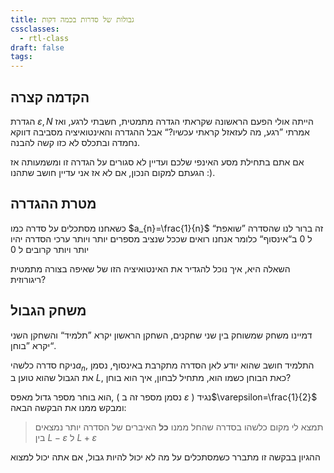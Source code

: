 ```yaml
---
title: גבולות של סדרות בכמה דקות
cssclasses:
  - rtl-class
draft: false
tags:
---
```

## הקדמה קצרה

הגדרת $\varepsilon,N$ הייתה אולי הפעם הראשונה שקראתי הגדרה מתמטית, חשבתי לרגע, ואז אמרתי ”רגע, מה לעזאזל קראתי עכשיו?“ אבל ההגדרה והאינטואיציה מסביבה דווקא נחמדה ובתכלס לא כזו קשה להבנה.

אם אתם בתחילת מסע האינפי שלכם ועדיין לא סגורים על הגדרה זו ומשמעותה אז הגעתם למקום הנכון, אם לא אז אני עדיין חושב שתהנו :). 
## מטרת ההגדרה

כשאחנו מסתכלים על סדרה כמו $a_{n}=\frac{1}{n}$ זה ברור לנו שהסדרה ”שואפת“ ל $0$ ב“אינסוף“ כלומר אנחנו רואים שככל שנציב מספרים יותר ויותר ערכי הסדרה יהיו יותר ויותר קרובים ל $0$

השאלה היא, איך נוכל להגדיר את האינטואיציה הזו של שאיפה בצורה מתמטית ריגורוזית?

## משחק הגבול

דמיינו משחק שמשוחק בין שני שחקנים, השחקן הראשון יקרא ”תלמיד“ והשחקן השני יקרא ”בוחן“.

ניקח סדרה כלשהי$a_{n}$, התלמיד חושב שהוא יודע לאן הסדרה מתקרבת באינסוף, נסמן את הגבול שהוא טוען ב $L$, כאת הבוחן כשמו הוא, מתחיל לבחון, איך הוא בוחן?

הוא בוחר מספר גדול מאפס, ( נסמן מספר זה ב $\varepsilon$ ) נגיד$\varepsilon=\frac{1}{2}$ ומבקש ממנו את הבקשה הבאה:

> תמצא לי מקום כלשהו בסדרה שהחל ממנו __כל__ האיברים של הסדרה יותר נמצאים בין $L-\varepsilon$ ל $L+\varepsilon$ 

ההגיון בבקשה זו מתברר כשמסתכלים על מה לא יכול להיות גבול, אם אתה יכול למצוא 
